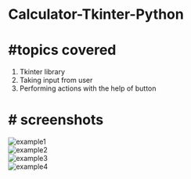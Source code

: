 # Calculator-Tkinter-Python

# #topics covered
1. Tkinter library
2. Taking input from user
3. Performing actions with the help of button


# # screenshots

![example1](https://user-images.githubusercontent.com/51124111/58492877-6d907180-818f-11e9-9989-ba72aef35644.png)<br>
![example2](https://user-images.githubusercontent.com/51124111/58492884-7123f880-818f-11e9-8963-dc281af03511.png)<br>
![example3](https://user-images.githubusercontent.com/51124111/58492887-72edbc00-818f-11e9-87a4-54324dadf5b6.png)<br>
![example4](https://user-images.githubusercontent.com/51124111/58492891-75501600-818f-11e9-899d-e1d654e5d3cd.png)
